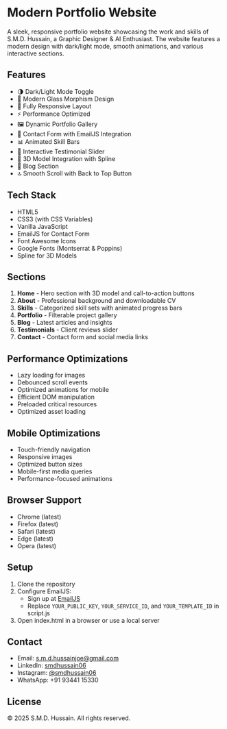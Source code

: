 # Modern Portfolio Website

A sleek, responsive portfolio website showcasing the work and skills of S.M.D. Hussain, a Graphic Designer & AI Enthusiast. The website features a modern design with dark/light mode, smooth animations, and various interactive sections.

## Features

- 🌗 Dark/Light Mode Toggle
- 🎨 Modern Glass Morphism Design
- 📱 Fully Responsive Layout
- ⚡ Performance Optimized
- 🖼️ Dynamic Portfolio Gallery
- 💬 Contact Form with EmailJS Integration
- 📊 Animated Skill Bars
- 🔄 Interactive Testimonial Slider
- 🎥 3D Model Integration with Spline
- 📝 Blog Section
- 🔝 Smooth Scroll with Back to Top Button

## Tech Stack

- HTML5
- CSS3 (with CSS Variables)
- Vanilla JavaScript
- EmailJS for Contact Form
- Font Awesome Icons
- Google Fonts (Montserrat & Poppins)
- Spline for 3D Models

## Sections

1. **Home** - Hero section with 3D model and call-to-action buttons
2. **About** - Professional background and downloadable CV
3. **Skills** - Categorized skill sets with animated progress bars
4. **Portfolio** - Filterable project gallery
5. **Blog** - Latest articles and insights
6. **Testimonials** - Client reviews slider
7. **Contact** - Contact form and social media links

## Performance Optimizations

- Lazy loading for images
- Debounced scroll events
- Optimized animations for mobile
- Efficient DOM manipulation
- Preloaded critical resources
- Optimized asset loading

## Mobile Optimizations

- Touch-friendly navigation
- Responsive images
- Optimized button sizes
- Mobile-first media queries
- Performance-focused animations

## Browser Support

- Chrome (latest)
- Firefox (latest)
- Safari (latest)
- Edge (latest)
- Opera (latest)

## Setup

1. Clone the repository
2. Configure EmailJS:
   - Sign up at [EmailJS](https://www.emailjs.com/)
   - Replace `YOUR_PUBLIC_KEY`, `YOUR_SERVICE_ID`, and `YOUR_TEMPLATE_ID` in script.js
3. Open index.html in a browser or use a local server

## Contact

- Email: s.m.d.hussainjoe@gmail.com
- LinkedIn: [smdhussain06](https://www.linkedin.com/in/smdhussain06/)
- Instagram: [@smdhussain06](https://www.instagram.com/smdhussain06/)
- WhatsApp: +91 93441 15330

## License

© 2025 S.M.D. Hussain. All rights reserved.